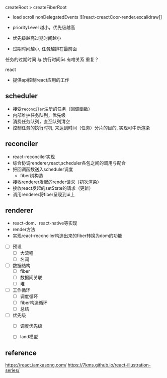 createRoot > createFiberRoot

- load scroll nonDelegatedEvents
![[react-creactCoor-render.excalidraw]]

- priorityLevel 越小，优先级越高
- 优先级越高过期时间越小
- 过期时间越小, 任务越排在最前面

任务的过期时间 与 执行时间5s 有啥关系  重复？

react
- 提供api控制react应用的工作

## scheduler
- 接受`reconciler`注册的任务（回调函数）
- 内部维护任务队列，优先级
- 消费任务队列，直至队列清空
- 控制任务的执行时机, 来达到时间（任务）分片的目的, 实现可中断渲染

## reconciler
- react-reconciler实现
- 综合协调renderer,react,scheduler各包之间的调用与配合
- 把回调函数送入scheduler调度
	- fiber树构造
- 接收renderer发起的render请求（初次渲染）
- 接收react发起的setState的请求（更新）
- 调用renderer将fiber呈现到ui上

## renderer
- react-dom、react-native等实现
- render方法
- 实现react-reconciler构造出来的fiber转换为dom的功能

- [ ] 预设
	- [ ] 大流程
	- [ ] 名词
- [ ] 数据结构
	- [ ] fiber
	- [ ] 数据间关联
	- [ ] 堆
- [ ] 工作循环
	- [ ] 调度循环
	- [ ] fiber构造循环
	- [ ] 总结
- [ ] 优先级
	- [ ] 调度优先级
	- [ ] land模型


## reference

<https://react.iamkasong.com/>
<https://7kms.github.io/react-illustration-series/>